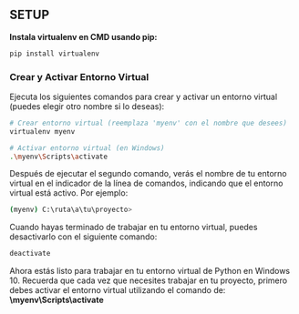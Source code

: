 ## SETUP

**Instala virtualenv en CMD usando pip:**
   ```bash
   pip install virtualenv
   ```

### Crear y Activar Entorno Virtual

Ejecuta los siguientes comandos para crear y activar un entorno virtual (puedes elegir otro nombre si lo deseas):

```bash
# Crear entorno virtual (reemplaza 'myenv' con el nombre que desees)
virtualenv myenv
```
```bash
# Activar entorno virtual (en Windows)
.\myenv\Scripts\activate
```

Después de ejecutar el segundo comando, verás el nombre de tu entorno virtual en el indicador de la línea de comandos, indicando que el entorno virtual está activo. Por ejemplo:

```bash
(myenv) C:\ruta\a\tu\proyecto>
```

Cuando hayas terminado de trabajar en tu entorno virtual, puedes desactivarlo con el siguiente comando:

```bash
deactivate
```
Ahora estás listo para trabajar en tu entorno virtual de Python en Windows 10. Recuerda que cada vez que necesites trabajar en tu proyecto, primero debes activar el entorno virtual utilizando el comando de: 
**\myenv\Scripts\activate**